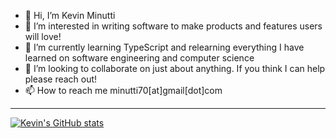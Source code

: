 - 👋 Hi, I’m Kevin Minutti
- 👀 I’m interested in writing software to make products and features users will love! 
- 🌱 I’m currently learning TypeScript and relearning everything I have learned on software engineering and computer science
- 🙏 I’m looking to collaborate on just about anything. If you think I can help please reach out!
- 📫 How to reach me minutti70[at]gmail[dot]com

---

[![Kevin's GitHub stats](https://github-readme-stats.vercel.app/api?username=k-minutti)](https://github.com/k-minutti/github-readme-stats)
